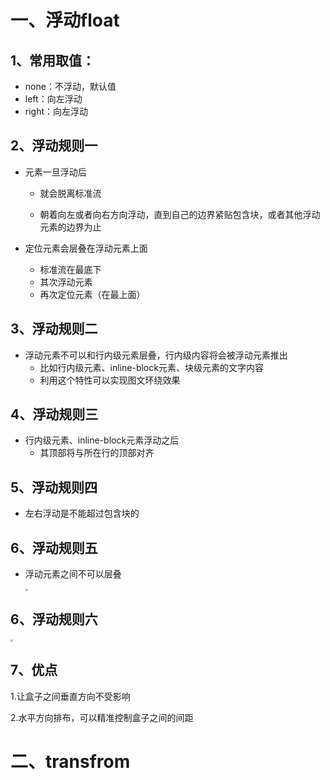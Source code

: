 # 一、浮动float

## 1、常用取值：

* none：不浮动，默认值
* left：向左浮动
* right：向左浮动

## 2、浮动规则一

* 元素一旦浮动后

  * 就会脱离标准流

  * 朝着向左或者向右方向浮动，直到自己的边界紧贴包含块，或者其他浮动元素的边界为止
* 定位元素会层叠在浮动元素上面

  * 标准流在最底下
  * 其次浮动元素 
  * 再次定位元素（在最上面）

## 3、浮动规则二

* 浮动元素不可以和行内级元素层叠，行内级内容将会被浮动元素推出
  * 比如行内级元素、inline-block元素、块级元素的文字内容
  *  利用这个特性可以实现图文环绕效果

## 4、浮动规则三

* 行内级元素、inline-block元素浮动之后
  * 其顶部将与所在行的顶部对齐

## 5、浮动规则四

* 左右浮动是不能超过包含块的

## 6、浮动规则五

* 浮动元素之间不可以层叠

  <img src="F:\前端\笔记\截图、\浮动规则五.PNG" style="zoom:25%;" />

## 6、浮动规则六

<img src="F:\前端\笔记\截图、\浮动规则六.PNG" style="zoom:25%;" />

## 7、优点

1.让盒子之间垂直方向不受影响

2.水平方向排布，可以精准控制盒子之间的间距

# 二、transfrom

